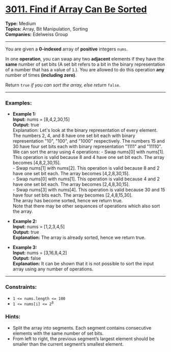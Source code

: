 # [3011. Find if Array Can Be Sorted](https://leetcode.com/problems/find-if-array-can-be-sorted)

__Type:__ Medium <br>
__Topics:__ Array, Bit Manipulation, Sorting <br>
__Companies:__ Edelweiss Group
<hr>

You are given a __0-indexed__ array of __positive__ integers `nums`.

In one __operation__, you can swap any two __adjacent__ elements if they have the __same__ number of set bits (A set bit refers to a bit in the binary representation of a number that has a value of `1`.). You are allowed to do this operation __any__ number of times __(including zero)__.

Return `true` _if you can sort the array, else return_ `false`.
<hr>

### Examples:

- __Example 1:__ <br>
__Input:__ nums = [8,4,2,30,15] <br>
__Output:__ true <br>
Explanation: Let's look at the binary representation of every element. The numbers 2, 4, and 8 have one set bit each with binary representation "10", "100", and "1000" respectively. The numbers 15 and 30 have four set bits each with binary representation "1111" and "11110".<br> 
We can sort the array using 4 operations: - Swap nums[0] with nums[1]. This operation is valid because 8 and 4 have one set bit each. The array becomes [4,8,2,30,15]. <br> - Swap nums[1] with nums[2]. This operation is valid because 8 and 2 have one set bit each. The array becomes [4,2,8,30,15]. <br> - Swap nums[0] with nums[1]. This operation is valid because 4 and 2 have one set bit each. The array becomes [2,4,8,30,15]. <br> - Swap nums[3] with nums[4]. This operation is valid because 30 and 15 have four set bits each. The array becomes [2,4,8,15,30]. <br>
The array has become sorted, hence we return true. <br>
Note that there may be other sequences of operations which also sort the array.

- __Example 2:__ <br>
__Input:__ nums = [1,2,3,4,5] <br>
__Output:__ true <br>
__Explanation:__ The array is already sorted, hence we return true.

- __Example 3:__ <br>
__Input:__ nums = [3,16,8,4,2] <br>
__Output:__ false <br>
__Explanation:__ It can be shown that it is not possible to sort the input array using any number of operations.
<hr>

### Constraints:
- `1 <= nums.length <= 100`
- <code>1 <= nums[i] <= 2<sup>8</sup></code>

### Hints:
- Split the array into segments. Each segment contains consecutive elements with the same number of set bits.
- From left to right, the previous segment’s largest element should be smaller than the current segment’s smallest element.